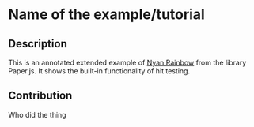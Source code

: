 # Name of the example/tutorial
## Description
This is an annotated extended example of [Nyan Rainbow](https://paperjs.org/examples/nyan-rainbow) from the library Paper.js. It shows the built-in functionality of hit testing.


## Contribution

Who did the thing